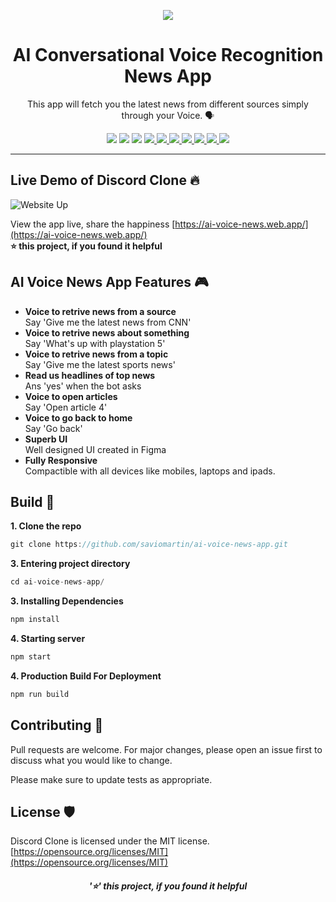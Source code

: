 <p align='center'>
  <img src="https://cdn.hashnode.com/res/hashnode/image/upload/v1608873764695/-z-2M5Xzi.png"/>
</p>
<h1 align="center">
  AI Conversational Voice Recognition News App
</h1>
<p align="center">
  This app will fetch you the latest news from different sources simply through your Voice. 🗣️
</p>
<p align="center">
    <img src="https://cdn.rawgit.com/sindresorhus/awesome/d7305f38d29fed78fa85652e3a63e154dd8e8829/media/badge.svg"/>
    <img src="https://visitor-badge.laobi.icu/badge?page_id=saviomartin/ai-voice-news-app"/>
    <img src="https://img.shields.io/badge/Ethical_Design-_%E2%96%B2_%E2%9D%A4_-blue.svg"/>
    <!--Links -->
    <a href="https://github.com/saviomartin/ai-voice-news-app/stargazers" target="blank">
        <img src="https://img.shields.io/github/stars/saviomartin/ai-voice-news-app"/>
    </a>
    <a href="https://github.com/saviomartin/ai-voice-news-app/blob/master/LICENSE" target="blank">
        <img src="https://img.shields.io/github/license/saviomartin/ai-voice-news-app"/>
    </a>
    <a href="https://gitHub.com/saviomartin/ai-voice-news-app/issues/" target="blank">
        <img src="https://img.shields.io/github/issues/saviomartin/ai-voice-news-app.svg"/>
    </a>
    <a href="https://GitHub.com/saviomartin/ai-voice-news-app/pull/" target="blank">
        <img src="https://img.shields.io/github/issues-pr/saviomartin/ai-voice-news-app.svg"/>
    </a>
    <a href="https://github.com/saviomartin/ai-voice-news-app/blob/master/LICENSE" target="blank">
        <img src="https://img.shields.io/github/forks/saviomartin/ai-voice-news-app"/>
    </a>
    <a href="https://GitHub.com/saviomartin/ai-voice-news-app/graphs/contributors/" target="blank">
        <img src="https://img.shields.io/github/contributors/saviomartin/ai-voice-news-app.svg"/>
    </a>
    <!--Commits -->
    <img src="https://img.shields.io/github/last-commit/saviomartin/ai-voice-news-app.svg"/>
</p>

---

## Live Demo of Discord Clone 🔥

![Website Up](https://img.shields.io/website?url=https://ai-voice-news.web.app/&logo=github&style=flat-square) <br>

View the app live, share the happiness [https://ai-voice-news.web.app/](https://ai-voice-news.web.app/) <br>
**⭐ this project, if you found it helpful**

## AI Voice News App Features 🎮

- **Voice to retrive news from a source** <br>
  Say 'Give me the latest news from CNN'
- **Voice to retrive news about something** <br>
  Say 'What's up with playstation 5'
- **Voice to retrive news from a topic** <br>
  Say 'Give me the latest sports news'
- **Read us headlines of top news** <br>
  Ans 'yes' when the bot asks
- **Voice to open articles** <br>
  Say 'Open article 4'
- **Voice to go back to home** <br>
  Say 'Go back'
- **Superb UI** <br>
  Well designed UI created in Figma
- **Fully Responsive** <br>
  Compactible with all devices like mobiles, laptops and ipads.

## Build 🚀

**1. Clone the repo**
```javascript
git clone https://github.com/saviomartin/ai-voice-news-app.git
```

**3. Entering project directory**
```javascript
cd ai-voice-news-app/
```

**3. Installing Dependencies**
```javascript
npm install
```

**4. Starting server**
```javascript
npm start
```

**4. Production Build For Deployment**
```javascript
npm run build
```

## Contributing 🤗

Pull requests are welcome. For major changes, please open an issue first to discuss what you would like to change.

Please make sure to update tests as appropriate.

## License 🛡️

Discord Clone is licensed under the MIT license. [https://opensource.org/licenses/MIT](https://opensource.org/licenses/MIT)

<h5 align='center'>'⭐' this project, if you found it helpful</h5>
